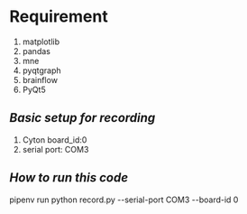 # **Requirement**
1. matplotlib
2. pandas
3. mne
4. pyqtgraph
5. brainflow
6. PyQt5

## *Basic setup for recording*
1. Cyton board_id:0
2. serial port: COM3

## *How to run this code*
pipenv run python record.py --serial-port COM3 --board-id 0